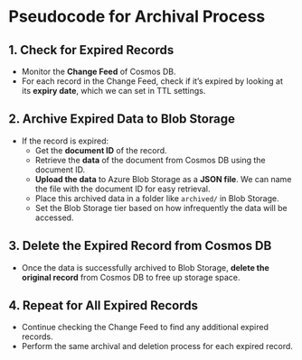 # **Pseudocode for Archival Process**

## **1. Check for Expired Records**
- Monitor the **Change Feed** of Cosmos DB.
- For each record in the Change Feed, check if it’s expired by looking at its **expiry date**, which we can set in TTL settings.

## **2. Archive Expired Data to Blob Storage**
- If the record is expired:
  - Get the **document ID** of the record.
  - Retrieve the **data** of the document from Cosmos DB using the document ID.
  - **Upload the data** to Azure Blob Storage as a **JSON file**. We can name the file with the document ID for easy retrieval.
  - Place this archived data in a folder like `archived/` in Blob Storage.
  - Set the Blob Storage tier based on how infrequently the data will be accessed.

## **3. Delete the Expired Record from Cosmos DB**
- Once the data is successfully archived to Blob Storage, **delete the original record** from Cosmos DB to free up storage space.

## **4. Repeat for All Expired Records**
- Continue checking the Change Feed to find any additional expired records.
- Perform the same archival and deletion process for each expired record.